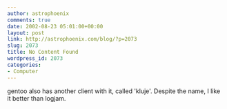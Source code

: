 ```yaml
---
author: astrophoenix
comments: true
date: 2002-08-23 05:01:00+00:00
layout: post
link: http://astrophoenix.com/blog/?p=2073
slug: 2073
title: No Content Found
wordpress_id: 2073
categories:
- Computer
---
```


gentoo also has another client with it, called 'kluje'. Despite the name, I like it better than logjam.
